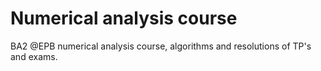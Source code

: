 # Numerical analysis course
BA2 @EPB numerical analysis course, algorithms and resolutions of TP's and exams.
